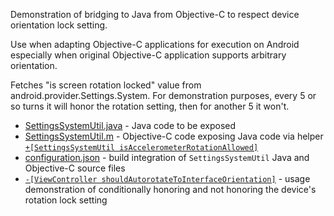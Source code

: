 Demonstration of bridging to Java from Objective-C to respect device orientation lock setting.

Use when adapting Objective-C applications for execution on Android especially when original Objective-C application supports arbitrary orientation. 

Fetches "is screen rotation locked" value from android.provider.Settings.System. For demonstration purposes, every 5 or so turns it will honor the rotation setting, then for another 5 it won't.

* [SettingsSystemUtil.java](java/src/com/apportable/demo/SettingsSystemUtil.java) - Java code to be exposed
* [SettingsSystemUtil.m](testOrientationDeviceVsPlatform/SettingsSystemUtil.m) - Objective-C code exposing Java code via helper [`+[SettingsSystemUtil isAccelerometerRotationAllowed]`](testOrientationDeviceVsPlatform/SettingsSystemUtil.m#L46)
* [configuration.json](testOrientationDeviceVsPlatform.approj/configuration.json) - build integration of `SettingsSystemUtil` Java and Objective-C source files
*  [`-[ViewController shouldAutorotateToInterfaceOrientation]`](testOrientationDeviceVsPlatform/ViewController.m#L51) - usage demonstration of conditionally honoring and not honoring the device's rotation lock setting
